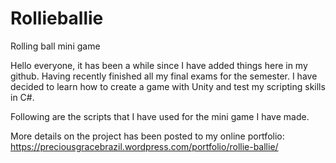 # Rollieballie
Rolling ball mini game

Hello everyone, it has been a while since I have added things here in my github. Having recently finished all my final exams for the semester. I have decided to learn how to create a game with Unity and test my scripting skills in C#.

Following are the scripts that I have used for the mini game I have made.

More details on the project has been posted to my online portfolio: https://preciousgracebrazil.wordpress.com/portfolio/rollie-ballie/
